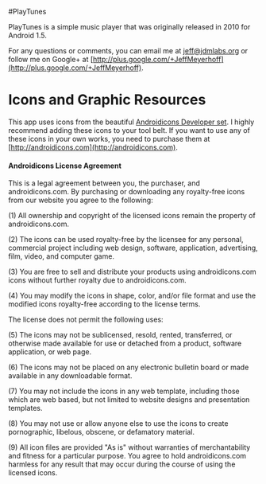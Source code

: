 #PlayTunes

PlayTunes is a simple music player that was originally released in 2010 for Android 1.5.

For any questions or comments, you can email me at jeff@jdmlabs.org or follow me on Google+ at [http://plus.google.com/+JeffMeyerhoff](http://plus.google.com/+JeffMeyerhoff).

# Icons and Graphic Resources

This app uses icons from the beautiful [Androidicons Developer set](http://androidicons.com). I highly recommend adding these icons to your tool belt. If you want to use any of these icons in your own works, you need to purchase them at [http://androidicons.com](http://androidicons.com). 

#### Androidicons License Agreement

This is a legal agreement between you, the purchaser, and androidicons.com. By purchasing or downloading any royalty-free icons from our website you agree to the following: 

(1) All ownership and copyright of the licensed icons remain the property of androidicons.com. 

(2) The icons can be used royalty-free by the licensee for any personal, commercial project including web design, software, application, advertising, film, video, and computer game.

(3) You are free to sell and distribute your products using androidicons.com icons without further royalty due to androidicons.com. 

(4) You may modify the icons in shape, color, and/or file format and use the modified icons royalty-free according to the license terms. 

The license does not permit the following uses:

(5) The icons may not be sublicensed, resold, rented, transferred, or otherwise made available for use or detached from a product, software application, or web page. 

(6) The icons may not be placed on any electronic bulletin board or made available in any downloadable format. 

(7) You may not include the icons in any web template, including those which are web based, but not limited to website designs and presentation templates. 

(8) You may not use or allow anyone else to use the icons to create pornographic, libelous, obscene, or defamatory material. 

(9) All icon files are provided "As is" without warranties of merchantability and fitness for a particular purpose. You agree to hold androidicons.com harmless for any result that may occur during the course of using the licensed icons. 
